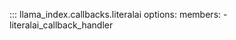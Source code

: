 ::: llama_index.callbacks.literalai
    options:
      members:
        - literalai_callback_handler
